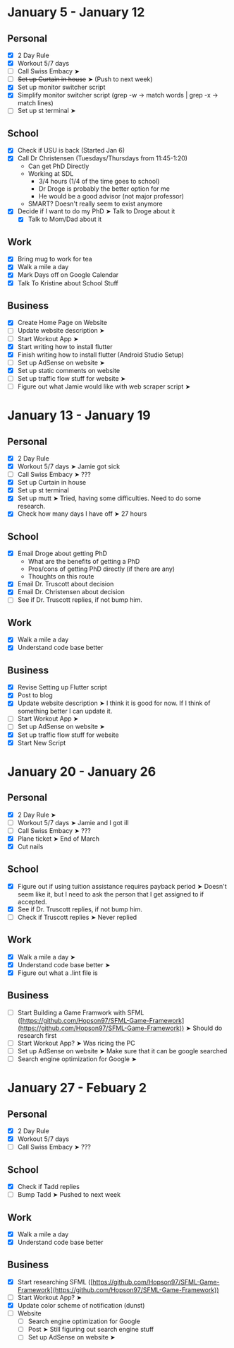 # January 5 - January 12
## Personal
- [X] 2 Day Rule 
- [X] Workout 5/7 days 
- [ ] Call Swiss Embacy ➤
- [ ] ~~Set up Curtain in house~~ ➤ (Push to next week)
- [X] Set up monitor switcher script
- [X] Simplify monitor switcher script (grep -w -> match words | grep -x -> match lines)
- [ ] Set up st terminal ➤

## School
- [X] Check if USU is back (Started Jan 6)
- [X] Call Dr Christensen (Tuesdays/Thursdays from 11:45-1:20)
    * Can get PhD Directly
    * Working at SDL
        * 3/4 hours (1/4 of the time goes to school)
        * Dr Droge is probably the better option for me
        * He would be a good advisor (not major professor)
    * SMART? Doesn't really seem to exist anymore
- [X] Decide if I want to do my PhD ➤ Talk to Droge about it
    - [X] Talk to Mom/Dad about it

## Work 
- [X] Bring mug to work for tea
- [X] Walk a mile a day
- [X] Mark Days off on Google Calendar
- [X] Talk To Kristine about School Stuff

## Business 
- [X] Create Home Page on Website
- [ ] Update website description ➤
- [ ] Start Workout App ➤
- [X] Start writing how to install flutter 
- [X] Finish writing how to install flutter (Android Studio Setup) 
- [ ] Set up AdSense on website ➤
- [X] Set up static comments on website 
- [ ] Set up traffic flow stuff for website ➤
- [ ] Figure out what Jamie would like with web scraper script ➤

# January 13 - January 19
## Personal
- [X] 2 Day Rule 
- [X] Workout 5/7 days ➤ Jamie got sick
- [ ] Call Swiss Embacy ➤ ???
- [X] Set up Curtain in house 
- [X] Set up st terminal
- [X] Set up mutt ➤ Tried, having some difficulties. Need to do some research.
- [X] Check how many days I have off ➤ 27 hours

## School
- [X] Email Droge about getting PhD
	* What are the benefits of getting a PhD 
	* Pros/cons of getting PhD directly (if there are any)
	* Thoughts on this route 
- [X] Email Dr. Truscott about decision
- [X] Email Dr. Christensen about decision
- [ ] See if Dr. Truscott replies, if not bump him.

## Work 
- [X] Walk a mile a day
- [X] Understand code base better

## Business
- [X] Revise Setting up Flutter script
- [X] Post to blog
- [X] Update website description ➤ I think it is good for now. If I think of something better I can update it.
- [ ] Start Workout App ➤
- [ ] Set up AdSense on website ➤
- [X] Set up traffic flow stuff for website
- [X] Start New Script

# January 20 - January 26
## Personal
- [X] 2 Day Rule ➤
- [ ] Workout 5/7 days ➤ Jamie and I got ill
- [ ] Call Swiss Embacy ➤ ???
- [X] Plane ticket ➤ End of March
- [X] Cut nails

## School
- [X] Figure out if using tuition assistance requires payback period ➤ Doesn't seem like it, but I need to ask the person that I get assigned to if accepted.
- [x] See if Dr. Truscott replies, if not bump him.
- [ ] Check if Truscott replies ➤ Never replied

## Work 
- [X] Walk a mile a day ➤
- [X] Understand code base better ➤
- [X] Figure out what a .lint file is

## Business
- [ ] Start Building a Game Framwork with SFML ([https://github.com/Hopson97/SFML-Game-Framework](https://github.com/Hopson97/SFML-Game-Framework)) ➤ Should do research first
- [ ] Start Workout App? ➤ Was ricing the PC
- [ ] Set up AdSense on website ➤ Make sure that it can be google searched
- [ ] Search engine optimization for Google ➤

# January 27 - Febuary 2
## Personal
- [X] 2 Day Rule 
- [X] Workout 5/7 days
- [ ] Call Swiss Embacy ➤ ???

## School
- [X] Check if Tadd replies
- [ ] Bump Tadd ➤ Pushed to next week

## Work 
- [X] Walk a mile a day
- [X] Understand code base better

## Business
- [X] Start researching SFML ([https://github.com/Hopson97/SFML-Game-Framework](https://github.com/Hopson97/SFML-Game-Framework))
- [ ] Start Workout App? ➤
- [X] Update color scheme of notification (dunst) 
- [ ] Website
	- [ ] Search engine optimization for Google
	- [ ] Post ➤ Still figuring out search engine stuff
	- [ ] Set up AdSense on website ➤
